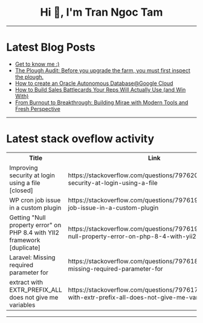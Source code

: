 <h1 align="center">Hi 👋, I'm Tran Ngoc Tam</h1>

---

# Latest Blog Posts 
<!-- BLOG-POST-LIST:START -->
- [Get to know me :&rpar;](https://dev.to/codingsayed/get-to-know-me-m29)
- [The Plough Audit: Before you upgrade the farm, you must first inspect the plough.](https://dev.to/black-ib/the-plough-audit-before-you-upgrade-the-farm-you-must-first-inspect-the-plough-3964)
- [How to create an Oracle Autonomous Database@Google Cloud](https://dev.to/farisdurrani/how-to-create-an-oracle-autonomous-databasegoogle-cloud-380o)
- [How to Build Sales Battlecards Your Reps Will Actually Use &lpar;and Win With&rpar;](https://dev.to/paultowers/how-to-build-sales-battlecards-your-reps-will-actually-use-and-win-with-573a)
- [From Burnout to Breakthrough: Building Mirae with Modern Tools and Fresh Perspective](https://dev.to/runtime_renegade/from-burnout-to-breakthrough-building-mirae-with-modern-tools-and-fresh-perspective-1496)
<!-- BLOG-POST-LIST:END -->

---

# Latest stack oveflow activity
<table>
  <tr><th>Title</th><th>Link</th></tr>
  <!-- STACKOVERFLOW:START --><tr><td>Improving security at login using a file [closed]</td><td>https://stackoverflow.com/questions/79762036/improving-security-at-login-using-a-file</td></tr><tr><td>WP cron job issue in a custom plugin</td><td>https://stackoverflow.com/questions/79761974/wp-cron-job-issue-in-a-custom-plugin</td></tr><tr><td>Getting &quot;Null property error&quot; on PHP 8.4 with YII2 framework [duplicate]</td><td>https://stackoverflow.com/questions/79761946/getting-null-property-error-on-php-8-4-with-yii2-framework</td></tr><tr><td>Laravel: Missing required parameter for</td><td>https://stackoverflow.com/questions/79761891/laravel-missing-required-parameter-for</td></tr><tr><td>extract with EXTR_PREFIX_ALL does not give me variables</td><td>https://stackoverflow.com/questions/79761738/extract-with-extr-prefix-all-does-not-give-me-variables</td></tr><!-- STACKOVERFLOW:END -->
</table>

---


